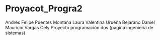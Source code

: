 # Proyacot_Progra2
Andres Felipe Puentes Montaña
Laura Valentina Urueña Bejarano
Daniel Mauricio Vargas Cely
Proyecto programación dos (pagina ingeniería de sistemas)
